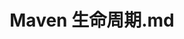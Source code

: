 ---
layout: post
title: Maven 生命周期.md
categories: [Maven]
description: Maven
keywords: Maven
mermaid: false
sequence: false
flow: false
mathjax: false
mindmap: false
mindmap2: false
---